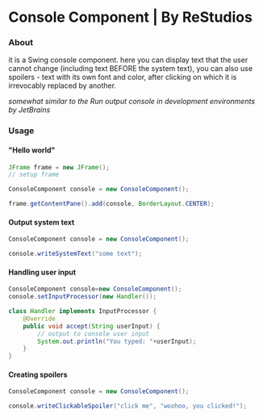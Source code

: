 # Console Component | By ReStudios

### About 
it is a Swing console component. here you can display text that the user cannot change (including text BEFORE the system text), you can also use spoilers - text with its own font and color, after clicking on which it is irrevocably replaced by another.

*somewhat similar to the Run output console in development environments by JetBrains*

### Usage
#### "Hello world"
```java
JFrame frame = new JFrame();
// setup frame

ConsoleComponent console = new ConsoleComponent();

frame.getContentPane().add(console, BorderLayout.CENTER);
```

#### Output system text
```java
ConsoleComponent console = new ConsoleComponent();

console.writeSystemText("some text");
```

#### Handling user input
```java
ConsoleComponent console=new ConsoleComponent();
console.setInputProcessor(new Handler());

class Handler implements InputProcessor {
    @Override
    public void accept(String userInput) {
        // output to console user input
        System.out.println("You typed: "+userInput);
    }
}
```

#### Creating spoilers
```java
ConsoleComponent console = new ConsoleComponent();

console.writeClickableSpoiler("click me", "woohoo, you clicked!");
```